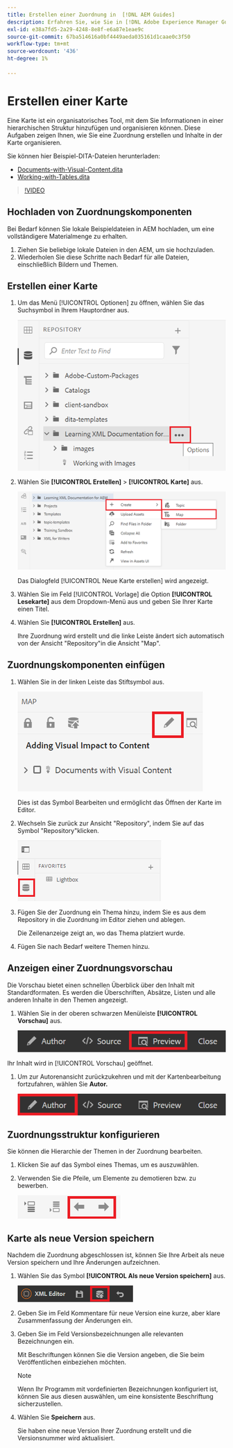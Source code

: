 ```yaml
---
title: Erstellen einer Zuordnung in  [!DNL AEM Guides]
description: Erfahren Sie, wie Sie in [!DNL Adobe Experience Manager Guides] eine Zuordnung erstellen.
exl-id: e38a7fd5-2a29-4248-8e8f-e6a87e1eae9c
source-git-commit: 67ba514616a0bf4449aeda035161d1caae0c3f50
workflow-type: tm+mt
source-wordcount: '436'
ht-degree: 1%

---
```


# Erstellen einer Karte

Eine Karte ist ein organisatorisches Tool, mit dem Sie Informationen in einer hierarchischen Struktur hinzufügen und organisieren können. Diese Aufgaben zeigen Ihnen, wie Sie eine Zuordnung erstellen und Inhalte in der Karte organisieren.

Sie können hier Beispiel-DITA-Dateien herunterladen:

* [Documents-with-Visual-Content.dita](assets/working-with-maps/Documents-with-Visual-Content.dita)
* [Working-with-Tables.dita](assets/working-with-maps/Working-with-Tables.dita)

>[!VIDEO](https://video.tv.adobe.com/v/336725?quality=12&learn=on)

## Hochladen von Zuordnungskomponenten

Bei Bedarf können Sie lokale Beispieldateien in AEM hochladen, um eine vollständigere Materialmenge zu erhalten.

1. Ziehen Sie beliebige lokale Dateien in den AEM, um sie hochzuladen.
1. Wiederholen Sie diese Schritte nach Bedarf für alle Dateien, einschließlich Bildern und Themen.

## Erstellen einer Karte

1. Um das Menü [!UICONTROL Optionen] zu öffnen, wählen Sie das Suchsymbol in Ihrem Hauptordner aus.

   ![Ellipsesymbol](images/lesson-8/ellipses-9.png)

1. Wählen Sie **[!UICONTROL Erstellen]** > **[!UICONTROL Karte]** aus.


   ![Karte erstellen](images/lesson-8/create-map-with-markings.png)

   Das Dialogfeld [!UICONTROL Neue Karte erstellen] wird angezeigt.

1. Wählen Sie im Feld [!UICONTROL Vorlage] die Option **[!UICONTROL Lesekarte]** aus dem Dropdown-Menü aus und geben Sie Ihrer Karte einen Titel.
1. Wählen Sie **[!UICONTROL Erstellen]** aus.

   Ihre Zuordnung wird erstellt und die linke Leiste ändert sich automatisch von der Ansicht &quot;Repository&quot;in die Ansicht &quot;Map&quot;.

## Zuordnungskomponenten einfügen

1. Wählen Sie in der linken Leiste das Stiftsymbol aus.

   ![Symbol „Bearbeiten“](images/lesson-8/pencil-icon.png)

   Dies ist das Symbol Bearbeiten und ermöglicht das Öffnen der Karte im Editor.

1. Wechseln Sie zurück zur Ansicht &quot;Repository&quot;, indem Sie auf das Symbol &quot;Repository&quot;klicken.

   ![Repository-Symbol](images/common/repository-icon.png)

1. Fügen Sie der Zuordnung ein Thema hinzu, indem Sie es aus dem Repository in die Zuordnung im Editor ziehen und ablegen.

   Die Zeilenanzeige zeigt an, wo das Thema platziert wurde.

1. Fügen Sie nach Bedarf weitere Themen hinzu.

## Anzeigen einer Zuordnungsvorschau

Die Vorschau bietet einen schnellen Überblick über den Inhalt mit Standardformaten. Es werden die Überschriften, Absätze, Listen und alle anderen Inhalte in den Themen angezeigt.

1. Wählen Sie in der oberen schwarzen Menüleiste **[!UICONTROL Vorschau]** aus.

   ![Schaltfläche „Vorschau“](images/common/select-preview.png)

Ihr Inhalt wird in [!UICONTROL Vorschau] geöffnet.

1. Um zur Autorenansicht zurückzukehren und mit der Kartenbearbeitung fortzufahren, wählen Sie **Autor.**

   ![Autorenschaltfläche](images/lesson-5/author-map.png)

## Zuordnungsstruktur konfigurieren

Sie können die Hierarchie der Themen in der Zuordnung bearbeiten.

1. Klicken Sie auf das Symbol eines Themas, um es auszuwählen.
1. Verwenden Sie die Pfeile, um Elemente zu demotieren bzw. zu bewerben.

   ![Repository-Symbol](images/lesson-8/left-right.png)

## Karte als neue Version speichern

Nachdem die Zuordnung abgeschlossen ist, können Sie Ihre Arbeit als neue Version speichern und Ihre Änderungen aufzeichnen.

1. Wählen Sie das Symbol **[!UICONTROL Als neue Version speichern]** aus.

   ![Symbol &quot;Als neue Version speichern&quot;](images/common/save-as-new-version.png)

1. Geben Sie im Feld Kommentare für neue Version eine kurze, aber klare Zusammenfassung der Änderungen ein.

1. Geben Sie im Feld Versionsbezeichnungen alle relevanten Bezeichnungen ein.

   Mit Beschriftungen können Sie die Version angeben, die Sie beim Veröffentlichen einbeziehen möchten.

   >[!NOTE]
   > 
   > Wenn Ihr Programm mit vordefinierten Bezeichnungen konfiguriert ist, können Sie aus diesen auswählen, um eine konsistente Beschriftung sicherzustellen.

1. Wählen Sie **Speichern** aus.

   Sie haben eine neue Version Ihrer Zuordnung erstellt und die Versionsnummer wird aktualisiert.
